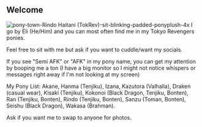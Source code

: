 ## Welcome
![pony-town-Rindo Haitani (TokRev)-sit-blinking-padded-ponyplush-4x](https://github.com/user-attachments/assets/db0ab7e2-2139-45dd-ab1e-a796063ef311)
I go by Eli (He/Him) and you can most often find me in my Tokyo Revengers ponies.

Feel free to sit with me but ask if you want to cuddle/want my socials.

If you see "Semi AFK" or "AFK" in my pony name, you can get my attention by booping me a ton (I have a big monitor so I might not notice whispers or messages right away if I'm not looking at my screen)

My Pony List: Akane, Hanma (Tenjiku), Izana, Kazutora (Valhalla), Draken (casual wear), Kisaki (Tenjiku), Kokonoi (Black Dragon, Tenjiku, Bonten), Ran (Tenjiku, Bonten), Rindo (Tenjiku, Bonten), Sanzu (Toman, Bonten), Seishu (Black Dragon), Wakasa (Brahman).

Ask if you want me to swap to anyone for photos.

